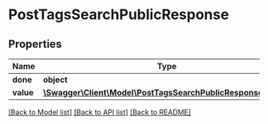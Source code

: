 # PostTagsSearchPublicResponse

## Properties
Name | Type | Description | Notes
------------ | ------------- | ------------- | -------------
**done** | **object** |  | [optional] 
**value** | [**\Swagger\Client\Model\PostTagsSearchPublicResponseValue[]**](PostTagsSearchPublicResponseValue.md) |  | [optional] 

[[Back to Model list]](../README.md#documentation-for-models) [[Back to API list]](../README.md#documentation-for-api-endpoints) [[Back to README]](../README.md)


